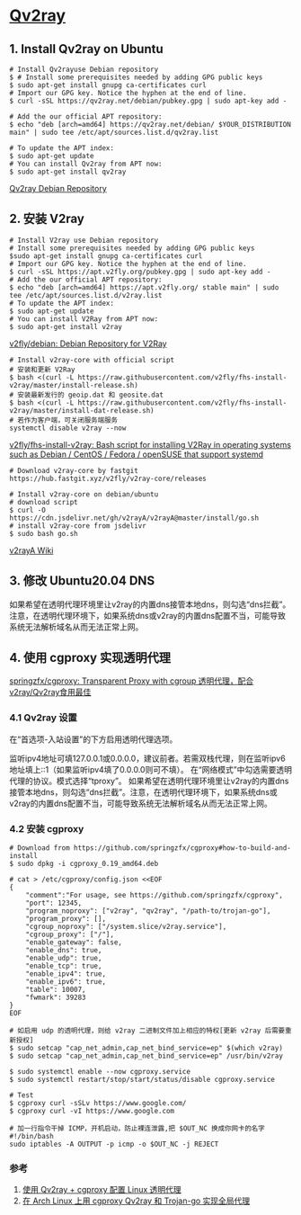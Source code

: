 # [Qv2ray](https://qv2ray.net/)

## 1. Install Qv2ray on Ubuntu

```
# Install Qv2rayuse Debian repository
$ # Install some prerequisites needed by adding GPG public keys
$ sudo apt-get install gnupg ca-certificates curl
# Import our GPG key. Notice the hyphen at the end of line.
$ curl -sSL https://qv2ray.net/debian/pubkey.gpg | sudo apt-key add -

# Add the our official APT repository:
$ echo "deb [arch=amd64] https://qv2ray.net/debian/ $YOUR_DISTRIBUTION main" | sudo tee /etc/apt/sources.list.d/qv2ray.list

# To update the APT index:
$ sudo apt-get update
# You can install Qv2ray from APT now:
$ sudo apt-get install qv2ray
```
[Qv2ray Debian Repository](https://qv2ray.net/debian/)

## 2. 安装 V2ray

```
# Install V2ray use Debian repository
# Install some prerequisites needed by adding GPG public keys
$sudo apt-get install gnupg ca-certificates curl
# Import our GPG key. Notice the hyphen at the end of line.
$ curl -sSL https://apt.v2fly.org/pubkey.gpg | sudo apt-key add -
# Add the our official APT repository:
$ echo "deb [arch=amd64] https://apt.v2fly.org/ stable main" | sudo tee /etc/apt/sources.list.d/v2ray.list
# To update the APT index:
$ sudo apt-get update
# You can install V2Ray from APT now:
$ sudo apt-get install v2ray
```
[v2fly/debian: Debian Repository for V2Ray](https://github.com/v2fly/debian)

```
# Install v2ray-core with official script
# 安装和更新 V2Ray
$ bash <(curl -L https://raw.githubusercontent.com/v2fly/fhs-install-v2ray/master/install-release.sh)
# 安装最新发行的 geoip.dat 和 geosite.dat
$ bash <(curl -L https://raw.githubusercontent.com/v2fly/fhs-install-v2ray/master/install-dat-release.sh)
# 若作为客户端，可关闭服务端服务
systemctl disable v2ray --now
```
[v2fly/fhs-install-v2ray: Bash script for installing V2Ray in operating systems such as Debian / CentOS / Fedora / openSUSE that support systemd](https://github.com/v2fly/fhs-install-v2ray)

```
# Download v2ray-core by fastgit
https://hub.fastgit.xyz/v2fly/v2ray-core/releases
```

```
# Install v2ray-core on debian/ubuntu
# download script
$ curl -O https://cdn.jsdelivr.net/gh/v2rayA/v2rayA@master/install/go.sh
# install v2ray-core from jsdelivr
$ sudo bash go.sh
```
[v2rayA Wiki](https://github.com/v2rayA/v2rayA/wiki)



## 3. 修改 Ubuntu20.04 DNS
如果希望在透明代理环境里让v2ray的内置dns接管本地dns，则勾选“dns拦截”。注意，在透明代理环境下，如果系统dns或v2ray的内置dns配置不当，可能导致系统无法解析域名从而无法正常上网。


## 4. 使用 cgproxy 实现透明代理
[springzfx/cgproxy: Transparent Proxy with cgroup 透明代理，配合v2ray/Qv2ray食用最佳](https://github.com/springzfx/cgproxy)

### 4.1 Qv2ray 设置

在“首选项-入站设置”的下方启用透明代理选项。

监听ipv4地址可填127.0.0.1或0.0.0.0，建议前者。若需双栈代理，则在监听ipv6地址填上::1（如果监听ipv4填了0.0.0.0则可不填）。
在“网络模式”中勾选需要透明代理的协议。模式选择“tproxy”。
如果希望在透明代理环境里让v2ray的内置dns接管本地dns，则勾选“dns拦截”。注意，在透明代理环境下，如果系统dns或v2ray的内置dns配置不当，可能导致系统无法解析域名从而无法正常上网。

### 4.2 安装 cgproxy
```
# Download from https://github.com/springzfx/cgproxy#how-to-build-and-install
$ sudo dpkg -i cgproxy_0.19_amd64.deb
```

```
# cat > /etc/cgproxy/config.json <<EOF
{
    "comment":"For usage, see https://github.com/springzfx/cgproxy",
    "port": 12345,
    "program_noproxy": ["v2ray", "qv2ray", "/path-to/trojan-go"],
    "program_proxy": [],
    "cgroup_noproxy": ["/system.slice/v2ray.service"],
    "cgroup_proxy": ["/"],
    "enable_gateway": false,
    "enable_dns": true,
    "enable_udp": true,
    "enable_tcp": true,
    "enable_ipv4": true,
    "enable_ipv6": true,
    "table": 10007,
    "fwmark": 39283
}
EOF
```

```
# 如启用 udp 的透明代理，则给 v2ray 二进制文件加上相应的特权[更新 v2ray 后需要重新授权]
$ sudo setcap "cap_net_admin,cap_net_bind_service=ep" $(which v2ray)
$ sudo setcap "cap_net_admin,cap_net_bind_service=ep" /usr/bin/v2ray
```

```
$ sudo systemctl enable --now cgproxy.service
$ sudo systemctl restart/stop/start/status/disable cgproxy.service
```

```
# Test
$ cgproxy curl -sSLv https://www.google.com/
$ cgproxy curl -vI https://www.google.com
```

```
# 加一行指令干掉 ICMP，开机启动，防止裸连泄露,把 $OUT_NC 换成你网卡的名字
#!/bin/bash
sudo iptables -A OUTPUT -p icmp -o $OUT_NC -j REJECT
```

### 参考

1. [使用 Qv2ray + cgproxy 配置 Linux 透明代理](https://zhangjk98.xyz/qv2ray-transparent-proxy/)
2. [在 Arch Linux 上用 cgproxy Qv2ray 和 Trojan-go 实现全局代理 ](https://blog-h3a-moe.pages.dev/src/d07401/)
